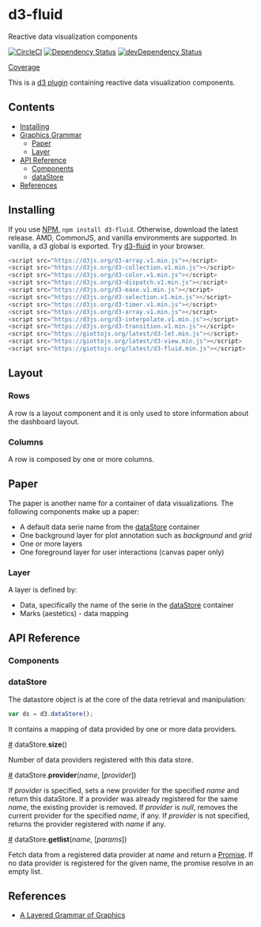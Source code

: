# d3-fluid
Reactive data visualization components

[![CircleCI](https://circleci.com/gh/quantmind/d3-fluid.svg?style=svg&circle-token=a224bfec44b5c4ea2457d374283302b0902418f5)](https://circleci.com/gh/quantmind/d3-fluid)
[![Dependency Status](https://david-dm.org/quantmind/d3-fluid.svg)](https://david-dm.org/quantmind/d3-fluid)
[![devDependency Status](https://david-dm.org/quantmind/d3-fluid/dev-status.svg)](https://david-dm.org/quantmind/d3-fluid#info=devDependencies)

[Coverage][]

This is a [d3 plugin](https://bost.ocks.org/mike/d3-plugin/) containing
reactive data visualization components.

## Contents

<!-- START doctoc generated TOC please keep comment here to allow auto update -->
<!-- DON'T EDIT THIS SECTION, INSTEAD RE-RUN doctoc TO UPDATE -->


- [Installing](#installing)
- [Graphics Grammar](#graphics-grammar)
  - [Paper](#paper)
  - [Layer](#layer)
- [API Reference](#api-reference)
  - [Components](#components)
  - [dataStore](#datastore)
- [References](#references)

<!-- END doctoc generated TOC please keep comment here to allow auto update -->


## Installing

If you use [NPM](https://www.npmjs.com/package/d3-fluid), ``npm install d3-fluid``.
Otherwise, download the latest release.
AMD, CommonJS, and vanilla environments are supported. In vanilla, a d3 global is exported.
Try [d3-fluid](https://runkit.com/npm/d3-fluid) in your browser.
```javascript
<script src="https://d3js.org/d3-array.v1.min.js"></script>
<script src="https://d3js.org/d3-collection.v1.min.js"></script>
<script src="https://d3js.org/d3-color.v1.min.js"></script>
<script src="https://d3js.org/d3-dispatch.v1.min.js"></script>
<script src="https://d3js.org/d3-ease.v1.min.js"></script>
<script src="https://d3js.org/d3-selection.v1.min.js"></script>
<script src="https://d3js.org/d3-timer.v1.min.js"></script>
<script src="https://d3js.org/d3-array.v1.min.js"></script>
<script src="https://d3js.org/d3-interpolate.v1.min.js"></script>
<script src="https://d3js.org/d3-transition.v1.min.js"></script>
<script src="https://giottojs.org/latest/d3-let.min.js"></script>
<script src="https://giottojs.org/latest/d3-view.min.js"></script>
<script src="https://giottojs.org/latest/d3-fluid.min.js"></script>
```

## Layout

### Rows

A row is a layout component and it is only used to store information
about the dashboard layout.

### Columns

A row is composed by one or more columns.


## Paper

The paper is another name for a container of data visualizations.
The following components make up a paper:

* A default data serie name from the [dataStore][] container
* One background layer for plot annotation such as *background* and *grid*
* One or more layers
* One foreground layer for user interactions (canvas paper only)

### Layer
A layer is defined by:

* Data, specifically the name of the serie in the [dataStore][] container
* Marks (aestetics) - data mapping

## API Reference

### Components

### dataStore

The datastore object is at the core of the data retrieval and manipulation:
```javascript
var ds = d3.dataStore();
```
It contains a mapping of data provided by one or more data providers.

<a name="user-content-datastore-size" href="#datastore-size">#</a> dataStore.<b>size</b>()

Number of data providers registered with this data store.

<a name="user-content-datastore-provider" href="#datastore-provider">#</a> dataStore.<b>provider</b>(<i>name</i>, [<i>provider</i>])

If *provider* is specified, sets a new provider for the specified *name* and return this dataStore.
If a provider was already registered for the same *name*, the existing provider is removed. If
*provider* is *null*, removes the current provider for the specified *name*, if any.
If *provider* is not specified, returns the provider registered with *name* if any.

<a name="user-content-datastore-getList" href="#datastore-getlist">#</a> dataStore.<b>getlist</b>(<i>name</i>, [<i>params</i>])

Fetch data from a registered data provider at *name* and return a [Promise][].
If no data provider is registered for the given name, the promise resolve in an empty list.

## References

* [A Layered Grammar of Graphics](https://assets.fluidily.com/references/wickham-layered-grammar.pdf)


[Coverage]: https://circleci.com/api/v1/project/quantmind/d3-fluid/latest/artifacts/0/$CIRCLE_ARTIFACTS/coverage/index.html?branch=master&filter=successful
[Promise]: https://developer.mozilla.org/en/docs/Web/JavaScript/Reference/Global_Objects/Promise
[dataStore]: #dataStore
